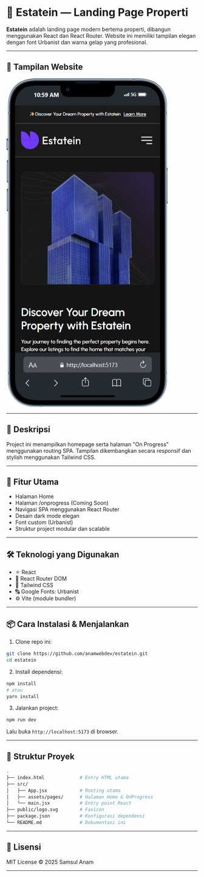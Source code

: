 # 🏡 Estatein — Landing Page Properti

**Estatein** adalah landing page modern bertema properti, dibangun menggunakan React dan React Router. Website ini memiliki tampilan elegan dengan font Urbanist dan warna gelap yang profesional.

---

## 📸 Tampilan Website

![Screenshot](./ss-projek.png)

---

## 🧾 Deskripsi

Project ini menampilkan homepage serta halaman "On Progress" menggunakan routing SPA. Tampilan dikembangkan secara responsif dan stylish menggunakan Tailwind CSS.

---

## 🚀 Fitur Utama

- Halaman Home
- Halaman /onprogress (Coming Soon)
- Navigasi SPA menggunakan React Router
- Desain dark mode elegan
- Font custom (Urbanist)
- Struktur project modular dan scalable

---

## 🛠️ Teknologi yang Digunakan

- ⚛️ React
- 🧭 React Router DOM
- 🎨 Tailwind CSS
- 🔠 Google Fonts: Urbanist
- ⚙️ Vite (module bundler)

---

## 📦 Cara Instalasi & Menjalankan

1. Clone repo ini:

```bash
git clone https://github.com/anamwebdev/estatein.git
cd estatein
```

2. Install dependensi:

```bash
npm install
# atau
yarn install
```

3. Jalankan project:

```bash
npm run dev
```

Lalu buka `http://localhost:5173` di browser.

---

## 📁 Struktur Proyek

```bash
.
├── index.html             # Entry HTML utama
├── src/
│   ├── App.jsx            # Routing utama
│   ├── assets/pages/      # Halaman Home & OnProgress
│   └── main.jsx           # Entry point React
├── public/logo.svg        # Favicon
├── package.json           # Konfigurasi dependensi
└── README.md              # Dokumentasi ini
```

---

## 📄 Lisensi

MIT License © 2025 Samsul Anam

---
